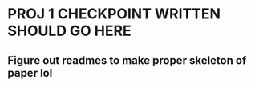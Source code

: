 # PROJ 1 CHECKPOINT WRITTEN SHOULD GO HERE
## Figure out readmes to make proper skeleton of paper lol